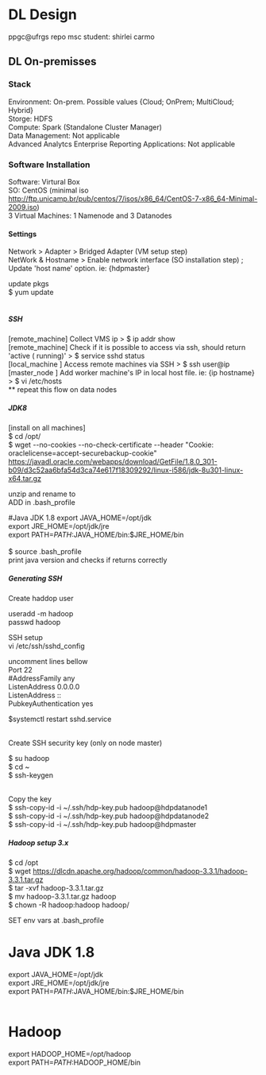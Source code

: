# DL Design
ppgc@ufrgs repo
msc student: shirlei carmo

## DL On-premisses
### Stack
Environment: On-prem. Possible values {Cloud; OnPrem; MultiCloud; Hybrid} <br />
Storge: HDFS <br />
Compute: Spark (Standalone Cluster Manager) <br />
Data Management: Not applicable <br />
Advanced Analytcs Enterprise Reporting Applications: Not applicable

### Software Installation
Software: Virtural Box  <br />
SO: CentOS (minimal iso http://ftp.unicamp.br/pub/centos/7/isos/x86_64/CentOS-7-x86_64-Minimal-2009.iso) <br />
3 Virtual Machines: 1 Namenode and 3 Datanodes <br />

#### Settings <br />
  Network > Adapter > Bridged Adapter (VM setup step)<br />
  NetWork & Hostname > Enable network interface (SO installation step) ; Update 'host name' option. ie: {hdpmaster} <br />

update pkgs <br />
$ yum update <br /><br />
 
##### SSH
[remote_machine] Collect VMS ip > $ ip addr show <br />
[remote_machine] Check if it is possible to access via ssh, should return 'active ( running)' > $ service sshd status <br />
[local_machine ] Access remote machines via SSH >  $ ssh user@ip<br />
[master_node   ] Add worker machine's IP in local host file. ie: {ip hostname} > $ vi /etc/hosts <br />
  ** repeat this flow on data nodes <br />
    
##### JDK8
[install on all machines]<br />
$ cd /opt/ <br />
$ wget --no-cookies --no-check-certificate --header "Cookie: oraclelicense=accept-securebackup-cookie" https://javadl.oracle.com/webapps/download/GetFile/1.8.0_301-b09/d3c52aa6bfa54d3ca74e617f18309292/linux-i586/jdk-8u301-linux-x64.tar.gz <br />

unzip and rename to <jdk>
<br />
ADD in .bash_profile

#Java JDK 1.8 
export JAVA_HOME=/opt/jdk <br />
export JRE_HOME=/opt/jdk/jre <br />
export PATH=$PATH:$JAVA_HOME/bin:$JRE_HOME/bin <br />
<br />
$ source .bash_profile
<br />
print java version and checks if returns correctly

##### Generating SSH

Create haddop user
  
useradd -m hadoop <br />
passwd hadoop<br />

SSH setup<br />
vi /etc/ssh/sshd_config<br />
    
uncomment lines bellow<br />
Port 22<br />
#AddressFamily any<br />
ListenAddress 0.0.0.0<br />
ListenAddress ::<br />
PubkeyAuthentication yes<br />
  
$systemctl restart sshd.service<br /><br />

Create SSH security key (only on node master) <br />

$ su hadoop<br />
$ cd ~<br />
$ ssh-keygen<br /><br />

Copy the key<br />
$ ssh-copy-id -i ~/.ssh/hdp-key.pub hadoop@hdpdatanode1<br />
$ ssh-copy-id -i ~/.ssh/hdp-key.pub hadoop@hdpdatanode2<br />
$ ssh-copy-id -i ~/.ssh/hdp-key.pub hadoop@hdpmaster<br />
  
##### Hadoop setup 3.x
$ cd /opt<br />
$ wget https://dlcdn.apache.org/hadoop/common/hadoop-3.3.1/hadoop-3.3.1.tar.gz<br />
$ tar -xvf hadoop-3.3.1.tar.gz<br />
$ mv hadoop-3.3.1.tar.gz hadoop<br />
$ chown -R hadoop:hadoop hadoop/<br />
 
SET env vars at .bash_profile<br />
# Java JDK 1.8<br />
export JAVA_HOME=/opt/jdk<br />
export JRE_HOME=/opt/jdk/jre<br />
export PATH=$PATH:$JAVA_HOME/bin:$JRE_HOME/bin<br /><br />

# Hadoop<br />
export HADOOP_HOME=/opt/hadoop<br />
export PATH=$PATH:$HADOOP_HOME/bin<br />

  
  
 
 




